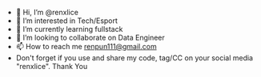 - 👋 Hi, I’m @renxlice
- 👀 I’m interested in Tech/Esport
- 🌱 I’m currently learning fullstack 
- 💞️ I’m looking to collaborate on Data Engineer
- 📫 How to reach me renpun111@gmail.com
- Don't forget if you use and share my code, tag/CC on your social media "renxlice". Thank You
<!---
renxlice/renxlice is a ✨ special ✨ repository because its `README.md` (this file) appears on your GitHub profile.
You can click the Preview link to take a look at your changes.
--->

